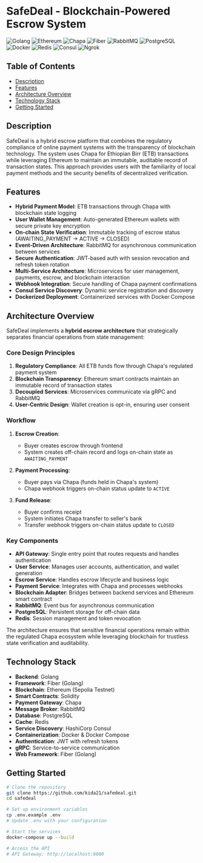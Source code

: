 # SafeDeal - Blockchain-Powered Escrow System

![Golang](https://img.shields.io/badge/Golang-00ADD8?style=for-the-badge&logo=go&logoColor=white)
![Ethereum](https://img.shields.io/badge/Ethereum-3C3C3D?style=for-the-badge&logo=ethereum&logoColor=white)
![Chapa](https://img.shields.io/badge/Chapa-4CAF50?style=for-the-badge&logo=stripe&logoColor=white)
![Fiber](https://img.shields.io/badge/Fiber-007ACC?style=for-the-badge&logo=fastify&logoColor=white)
![RabbitMQ](https://img.shields.io/badge/RabbitMQ-FF6600?style=for-the-badge&logo=rabbitmq&logoColor=white)
![PostgreSQL](https://img.shields.io/badge/PostgreSQL-316192?style=for-the-badge&logo=postgresql&logoColor=white)
![Docker](https://img.shields.io/badge/Docker-2496ED?style=for-the-badge&logo=docker&logoColor=white)
![Redis](https://img.shields.io/badge/Redis-DC382D?style=for-the-badge&logo=redis&logoColor=white)
![Consul](https://img.shields.io/badge/Consul-00A9E0?style=for-the-badge&logo=consul&logoColor=white)
![Ngrok](https://img.shields.io/badge/Ngrok-8A4FFF?style=for-the-badge&logo=ngrok&logoColor=white)

## Table of Contents
- [Description](#description)
- [Features](#features)
- [Architecture Overview](#architecture-overview)
- [Technology Stack](#technology-stack)
- [Getting Started](#getting-started)


## Description
SafeDeal is a hybrid escrow platform that combines the regulatory compliance of online payment systems with the transparency of blockchain technology. The system uses Chapa for Ethiopian Birr (ETB) transactions while leveraging Ethereum to maintain an immutable, auditable record of transaction states. This approach provides users with the familiarity of local payment methods and the security benefits of decentralized verification.

## Features
- **Hybrid Payment Model**: ETB transactions through Chapa with blockchain state logging
- **User Wallet Management**: Auto-generated Ethereum wallets with secure private key encryption
- **On-chain State Verification**: Immutable tracking of escrow status (AWAITING_PAYMENT → ACTIVE → CLOSED)
- **Event-Driven Architecture**: RabbitMQ for asynchronous communication between services
- **Secure Authentication**: JWT-based auth with session revocation and refresh token rotation
- **Multi-Service Architecture**: Microservices for user management, payments, escrow, and blockchain interaction
- **Webhook Integration**: Secure handling of Chapa payment confirmations
- **Consul Service Discovery**: Dynamic service registration and discovery
- **Dockerized Deployment**: Containerized services with Docker Compose

## Architecture Overview

SafeDeal implements a **hybrid escrow architecture** that strategically separates financial operations from state management:

### Core Design Principles
1. **Regulatory Compliance**: All ETB funds flow through Chapa's regulated payment system
2. **Blockchain Transparency**: Ethereum smart contracts maintain an immutable record of transaction states
3. **Decoupled Services**: Microservices communicate via gRPC and RabbitMQ
4. **User-Centric Design**: Wallet creation is opt-in, ensuring user consent

### Workflow
1. **Escrow Creation**: 
   - Buyer creates escrow through frontend
   - System creates off-chain record and logs on-chain state as `AWAITING_PAYMENT`

2. **Payment Processing**:
   - Buyer pays via Chapa (funds held in Chapa's system)
   - Chapa webhook triggers on-chain status update to `ACTIVE`

3. **Fund Release**:
   - Buyer confirms receipt
   - System initiates Chapa transfer to seller's bank
   - Transfer webhook triggers on-chain status update to `CLOSED`

### Key Components
- **API Gateway**: Single entry point that routes requests and handles authentication
- **User Service**: Manages user accounts, authentication, and wallet generation
- **Escrow Service**: Handles escrow lifecycle and business logic
- **Payment Service**: Integrates with Chapa and processes webhooks
- **Blockchain Adapter**: Bridges between backend services and Ethereum smart contract
- **RabbitMQ**: Event bus for asynchronous communication
- **PostgreSQL**: Persistent storage for off-chain data
- **Redis**: Session management and token revocation

The architecture ensures that sensitive financial operations remain within the regulated Chapa ecosystem while leveraging blockchain for trustless state verification and auditability.

## Technology Stack
- **Backend**: Golang
- **Framework**: Fiber (Golang)
- **Blockchain**: Ethereum (Sepolia Testnet)
- **Smart Contracts**: Solidity
- **Payment Gateway**: Chapa
- **Message Broker**: RabbitMQ
- **Database**: PostgreSQL
- **Cache**: Redis
- **Service Discovery**: HashiCorp Consul
- **Containerization**: Docker & Docker Compose
- **Authentication**: JWT with refresh tokens
- **gRPC**: Service-to-service communication
- **Web Framework**: Fiber (Golang)

## Getting Started
```bash
# Clone the repository
git clone https://github.com/kida21/safedeal.git
cd safedeal

# Set up environment variables
cp .env.example .env
# Update .env with your configuration

# Start the services
docker-compose up --build

# Access the API
# API Gateway: http://localhost:8080
